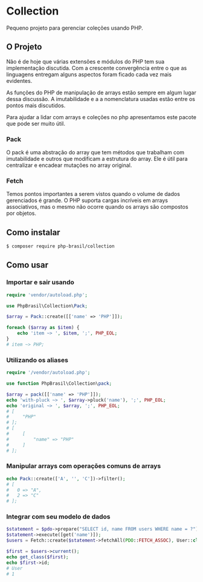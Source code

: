 # Collection

Pequeno projeto para gerenciar coleções usando PHP.

## O Projeto

Não é de hoje que várias extensões e módulos do PHP tem sua implementação discutida.
Com a crescente convergência entre o que as linguagens entregam alguns aspectos foram ficado cada vez mais evidentes.

As funções do PHP de manipulação de arrays estão sempre em algum lugar dessa discussão.
A imutabilidade e a a nomenclatura usadas estão entre os pontos mais discutidos.

Para ajudar a lidar com arrays e coleções no php apresentamos este pacote que pode ser muito útil.

### Pack

O pack é uma abstração do array que tem métodos que trabalham com imutabilidade e outros que modificam a estrutura do array.
Ele é útil para centralizar e encadear mutações no array original.

### Fetch

Temos pontos importantes a serem vistos quando o volume de dados gerenciados é grande.
O PHP suporta cargas incríveis em arrays associativos, mas o mesmo não ocorre quando os arrays são compostos por objetos.

## Como instalar

```bash
$ composer require php-brasil/collection
```

## Como usar

### Importar e sair usando

```php
require 'vendor/autoload.php';

use PhpBrasil\Collection\Pack;

$array = Pack::create([['name' => 'PHP']]);

foreach ($array as $item) {
    echo 'item ~> ', $item, ';', PHP_EOL;
}
# item ~> PHP;
```

### Utilizando os aliases

```php
require '/vendor/autoload.php';

use function PhpBrasil\Collection\pack;

$array = pack([['name' => 'PHP']]);
echo 'with-pluck ~> ', $array->pluck('name'), ';', PHP_EOL;
echo 'original ~> ', $array, ';', PHP_EOL;
# [
#     "PHP"
# ];
# [
#     [
#         "name" => "PHP"
#     ]
# ];
```

### Manipular arrays com operações comuns de arrays

```php
echo Pack::create(['A', '', 'C'])->filter();
# [
#   0 => "A",
#   2 => "C"
# ];
```

### Integrar com seu modelo de dados

```php
$statement = $pdo->prepare("SELECT id, name FROM users WHERE name = ?");
$statement->execute([get('name')]);
$users = Fetch::create($statement->fetchAll(PDO::FETCH_ASSOC), User::class);

$first = $users->current();
echo get_class($first);
echo $first->id;
# User
# 1
```
